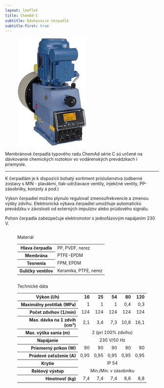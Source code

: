 ```yaml
---
layout: leaflet
title: ChemAd-C
subtitle: Dávkovacie čerpadlá
subtitle-first: true
---
```


<figure><img src="ChemAd-C.jpg" style="width: 6cm" /></figure>

<p class="marquee">
    Membránové čerpadlá typového radu ChemAd série C sú  určené
    na dávkovanie chemických roztokov vo vodárenských prevádzkach i priemysle.
</p>

---

K čerpadlám je k dispozícii bohatý sortiment príslušenstva (odberné
zostavy s MIN - plavákmi, tlak-udržiavace ventily, injekčné
ventily, PP-zásobníky, konzoly a pod.)

Výkon čerpadiel možno plynulo regulovať zmenoufrekvencie a
zmenou výšky zdvihu. Elektronická výbava čerpadiel umožňuje
automatickú prevádzku v závislosti od externých impulzov alebo prúdového
signálu.

Pohon čerpadla zabezpečuje elektromotor s jednofázovým napájaním 230 V.

<figure class="block" style="float: left">
    <figcaption>Materiál</figcaption>
    <table>
        <tr>
            <th>Hlava čerpadla</th>
            <td>PP, PVDF, nerez</td>
        </tr>
        <tr>
            <th>Membrána</th>
            <td>PTFE-EPDM</td>
        </tr>
        <tr>
            <th>Tesnenia</th>
            <td>FPM, EPDM</td>
        </tr>
        <tr>
            <th>Guličky ventilov</th>
            <td>Keramika, PTFE, nerez</td>
        </tr>
    </table>
</figure>

<figure class="block" style="clear: both">
    <figcaption>Technické dáta</figcaption>
    <table>
        <tr>
            <th style="width: 5cm">Výkon (l/h)</th>
            <th style="text-align: right">16</th>
            <th style="text-align: right">25</th>
            <th style="text-align: right">54</th>
            <th style="text-align: right">80</th>
            <th style="text-align: right">120</th>
        </tr>
        <tr style="text-align: right">
            <th>Maximálny protitlak (MPa)</th>
            <td>1</td>
            <td>1</td>
            <td>1</td>
            <td>0,4</td>
            <td>0,3</td>
        </tr>
        <tr style="text-align: right">
            <th>Počet zdvihov (1/min)</th>
            <td>124</td>
            <td>124</td>
            <td>124</td>
            <td>124</td>
            <td>124</td>
        </tr>
        <tr style="text-align: right">
            <th>Max. dávka na 1 zdvih (cm³)</th>
            <td>2,1</td>
            <td>3,4</td>
            <td>7,3</td>
            <td>10,8</td>
            <td>16,1</td>
        </tr>
        <tr style="text-align: center">
            <th>Max. výška sania (m)</th>
            <td colspan="5">2 (pri 100% zdvihu)</td>
        </tr>
        <tr style="text-align: center">
            <th>Napájanie</th>
            <td colspan="5">230 V/50 Hz</td>
        </tr>
        <tr style="text-align: right">
            <th>Priemerný príkon (W)</th>
            <td>90</td>
            <td>90</td>
            <td>90</td>
            <td>90</td>
            <td>90</td>
        </tr>
        <tr style="text-align: right">
            <th>Prúdové zaťaženie (A)</th>
            <td>0,95</td>
            <td>0,95</td>
            <td>0,95</td>
            <td>0,95</td>
            <td>0,95</td>
        </tr>
        <tr style="text-align: center">
            <th>Krytie</th>
            <td colspan="5">IP 54</td>
        </tr>
        <tr style="text-align: center">
            <th>Reléový výstup</th>
            <td colspan="5">Min./Min. v zásobníku</td>
        </tr>
        <tr style="text-align: right">
            <th>Hmotnosť (kg)</th>
            <td>7,4</td>
            <td>7,4</td>
            <td>7,4</td>
            <td>8,6</td>
            <td>8,8</td>
        </tr>
    </table>
</figure>

